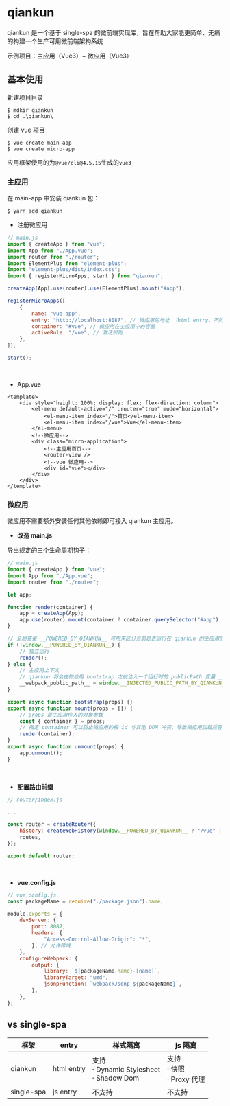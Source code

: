 # qiankun

qiankun 是一个基于 single-spa 的微前端实现库，旨在帮助大家能更简单、无痛的构建一个生产可用微前端架构系统

示例项目：主应用（Vue3）+ 微应用（Vue3）

## 基本使用

新建项目目录

```
$ mdkir qiankun
$ cd .\qiankun\
```

创建 vue 项目

```
$ vue create main-app
$ vue create micro-app
```

应用框架使用的为`@vue/cli@4.5.15`生成的`vue3`

### 主应用

在 main-app 中安装 qiankun 包：

```
$ yarn add qiankun
```

- 注册微应用

```js
// main.js
import { createApp } from "vue";
import App from "./App.vue";
import router from "./router";
import ElementPlus from "element-plus";
import "element-plus/dist/index.css";
import { registerMicroApps, start } from "qiankun";

createApp(App).use(router).use(ElementPlus).mount("#app");

registerMicroApps([
	{
		name: "vue app",
		entry: "http://localhost:8087", // 微应用的地址 （html entry，不同于 single-spa 的 js entry，需要微应用支持跨域）
		container: "#vue", // 微应用在主应用中的容器
		activeRule: "/vue", // 激活规则
	},
]);

start();
```

<br />

- App.vue

```vue
<template>
	<div style="height: 100%; display: flex; flex-direction: column">
		<el-menu default-active="/" :router="true" mode="horizontal">
			<el-menu-item index="/">首页</el-menu-item>
			<el-menu-item index="/vue">Vue</el-menu-item>
		</el-menu>
		<!--微应用-->
		<div class="micro-application">
			<!--主应用首页-->
			<router-view />
			<!--vue 微应用-->
			<div id="vue"></div>
		</div>
	</div>
</template>
```

### 微应用

微应用不需要额外安装任何其他依赖即可接入 qiankun 主应用。

- **改造 main.js**

导出规定的三个生命周期钩子：

```js
// main.js
import { createApp } from "vue";
import App from "./App.vue";
import router from "./router";

let app;

function render(container) {
	app = createApp(App);
	app.use(router).mount(container ? container.querySelector("#app") : "#app");
}

// 全局变量 __POWERED_BY_QIANKUN__ 可用来区分当前是否运行在 qiankun 的主应用的上下文中
if (!window.__POWERED_BY_QIANKUN__) {
	// 独立运行
	render();
} else {
	// 主应用上下文
	// qiankun 将会在微应用 bootstrap 之前注入一个运行时的 publicPath 变量 __INJECTED_PUBLIC_PATH_BY_QIANKUN__
	__webpack_public_path__ = window.__INJECTED_PUBLIC_PATH_BY_QIANKUN__;
}

export async function bootstrap(props) {}
export async function mount(props = {}) {
	// props 是主应用传入的对象参数
	const { container } = props;
	// 指定 container 可以防止微应用的根 id 与其他 DOM 冲突，导致微应用加载后容器 DOM 节点不存在了。
	render(container);
}
export async function unmount(props) {
	app.unmount();
}
```

<br />

- **配置路由前缀**

```js
// router/index.js

...

const router = createRouter({
	history: createWebHistory(window.__POWERED_BY_QIANKUN__ ? "/vue" : "/"),
	routes,
});

export default router;
```

<br />

- **vue.config.js**

```js
// vue.config.js
const packageName = require("./package.json").name;

module.exports = {
	devServer: {
		port: 8087,
		headers: {
			"Access-Control-Allow-Origin": "*",
		}, // 允许跨域
	},
	configureWebpack: {
		output: {
			library: `${packageName.name}-[name]`,
			libraryTarget: "umd",
			jsonpFunction: `webpackJsonp_${packageName}`,
		},
	},
};
```

## vs single-spa

| 框架       | entry      | 样式隔离                                        | js 隔离                            |
| ---------- | ---------- | ----------------------------------------------- | ---------------------------------- |
| qiankun    | html entry | 支持<br /> · Dynamic Stylesheet <br /> · Shadow Dom | 支持 <br /> · 快照 <br /> · Proxy 代理 |
| single-spa | js entry   | 不支持                                          | 不支持                             |
